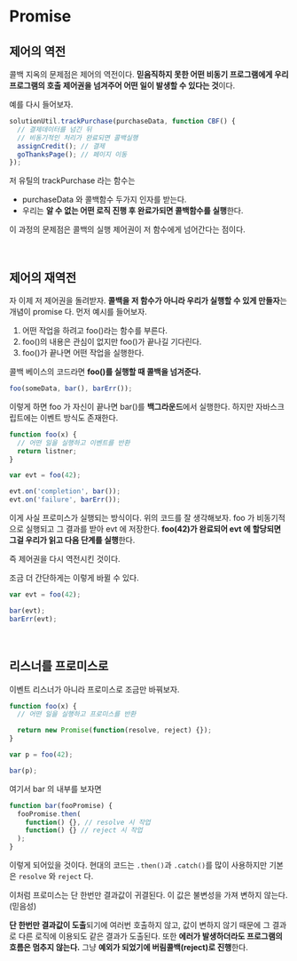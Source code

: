 # Promise

## 제어의 역전

콜백 지옥의 문제점은 제어의 역전이다. **믿음직하지 못한 어떤 비동기 프로그램에게 우리 프로그램의 호출 제어권을 넘겨주어 어떤 일이 발생할 수 있다는 것**이다.

예를 다시 들어보자.

```javascript
solutionUtil.trackPurchase(purchaseData, function CBF() {
  // 결제데이터를 넘긴 뒤
  // 비동기적인 처리가 완료되면 콜백실행
  assignCredit(); // 결제
  goThanksPage(); // 페이지 이동
});
```

저 유틸의 trackPurchase 라는 함수는

- purchaseData 와 콜백함수 두가지 인자를 받는다.
- 우리는 **알 수 없는 어떤 로직 진행 후 완료가되면 콜백함수를 실행**한다.

이 과정의 문제점은 콜백의 실행 제어권이 저 함수에게 넘어간다는 점이다.

<br/>

## 제어의 재역전

자 이제 저 제어권을 돌려받자. **콜백을 저 함수가 아니라 우리가 실행할 수 있게 만들자**는 개념이 promise 다.
먼저 예시를 들어보자.

1. 어떤 작업을 하려고 foo()라는 함수를 부른다.
2. foo()의 내용은 관심이 없지만 foo()가 끝나길 기다린다.
3. foo()가 끝나면 어떤 작업을 실행한다.

콜백 베이스의 코드라면 **foo()를 실행할 때 콜백을 넘겨준다.**

```javascript
foo(someData, bar(), barErr());
```

이렇게 하면 foo 가 자신이 끝나면 bar()를 **백그라운드**에서 실행한다. 하지만 자바스크립트에는 이벤트 방식도 존재한다.

```javascript
function foo(x) {
  // 어떤 일을 실행하고 이벤트를 반환
  return listner;
}

var evt = foo(42);

evt.on('completion', bar());
evt.on('failure', barErr());
```

이게 사실 프로미스가 실행되는 방식이다.
위의 코드를 잘 생각해보자. foo 가 비동기적으로 실행되고 그 결과를 받아 evt 에 저장한다.
**foo(42)가 완료되어 evt 에 할당되면 그걸 우리가 읽고 다음 단계를 실행**한다.

즉 제어권을 다시 역전시킨 것이다.

조금 더 간단하게는 이렇게 바뀔 수 있다.

```javascript
var evt = foo(42);

bar(evt);
barErr(evt);
```

<br/>

## 리스너를 프로미스로

이벤트 리스너가 아니라 프로미스로 조금만 바꿔보자.

```javascript
function foo(x) {
  // 어떤 일을 실행하고 프로미스를 반환

  return new Promise(function(resolve, reject) {});
}

var p = foo(42);

bar(p);
```

여기서 bar 의 내부를 보자면

```javascript
function bar(fooPromise) {
  fooPromise.then(
    function() {}, // resolve 시 작업
    function() {} // reject 시 작업
  );
}
```

이렇게 되어있을 것이다. 현대의 코드는 `.then()`과 `.catch()`를 많이 사용하지만 기본은 `resolve` 와 `reject` 다.

이처럼 프로미스는 단 한번만 결과값이 귀결된다. 이 값은 불변성을 가져 변하지 않는다.(믿음성)

**단 한번만 결과값이 도출**되기에 여러번 호출하지 않고, 값이 변하지 않기 때문에 그 결과로 다른 로직에 이용되도 같은 결과가 도출된다. 
또한 **에러가 발생하더라도 프로그램의 흐름은 멈추지 않는다.** 
그냥 **예외가 되었기에 버림콜백(reject)로 진행**한다.
